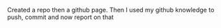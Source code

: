 Created a repo then a github page. Then I used my github knowledge to push, commit and now report on that
